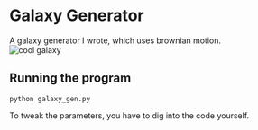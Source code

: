# Galaxy Generator

A galaxy generator I wrote, which uses brownian motion. <br/>
![cool galaxy](https://github.com/user-attachments/assets/b63f2d6b-c1b7-4d1c-bfee-5d6857a75c72)

## Running the program

```
python galaxy_gen.py 
```

To tweak the parameters, you have to dig into the code yourself.
